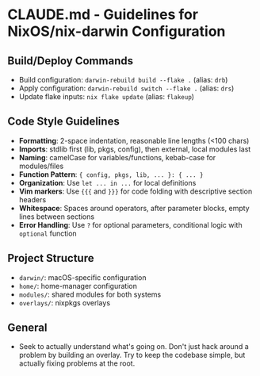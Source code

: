 # CLAUDE.md - Guidelines for NixOS/nix-darwin Configuration

## Build/Deploy Commands
- Build configuration: `darwin-rebuild build --flake .` (alias: `drb`)
- Apply configuration: `darwin-rebuild switch --flake .` (alias: `drs`)
- Update flake inputs: `nix flake update` (alias: `flakeup`)

## Code Style Guidelines
- **Formatting**: 2-space indentation, reasonable line lengths (<100 chars)
- **Imports**: stdlib first (lib, pkgs, config), then external, local modules last
- **Naming**: camelCase for variables/functions, kebab-case for modules/files
- **Function Pattern**: `{ config, pkgs, lib, ... }: { ... }`
- **Organization**: Use `let ... in ...` for local definitions
- **Vim markers**: Use `{{{` and `}}}` for code folding with descriptive section headers
- **Whitespace**: Spaces around operators, after parameter blocks, empty lines between sections
- **Error Handling**: Use `?` for optional parameters, conditional logic with `optional` function

## Project Structure
- `darwin/`: macOS-specific configuration
- `home/`: home-manager configuration
- `modules/`: shared modules for both systems
- `overlays/`: nixpkgs overlays

## General
- Seek to actually understand what's going on. Don't just hack around a problem by building an overlay. Try to keep the codebase simple, but actually fixing problems at the root.